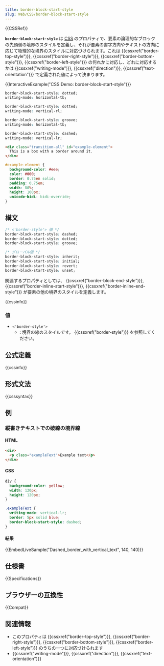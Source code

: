 ```yaml
---
title: border-block-start-style
slug: Web/CSS/border-block-start-style
---
```


{{CSSRef}}

**`border-block-start-style`** は [CSS](/ja/docs/Web/CSS) のプロパティで、要素の論理的なブロックの先頭側の境界のスタイルを定義し、それが要素の書字方向やテキストの方向に応じて物理的な境界のスタイルに対応づけられます。これは {{cssxref("border-top-style")}}, {{cssxref("border-right-style")}}, {{cssxref("border-bottom-style")}}, {{cssxref("border-left-style")}} の何れかに対応し、どれに対応するかは {{cssxref("writing-mode")}}, {{cssxref("direction")}}, {{cssxref("text-orientation")}} で定義された値によって決まります。

{{InteractiveExample("CSS Demo: border-block-start-style")}}

```css interactive-example-choice
border-block-start-style: dotted;
writing-mode: horizontal-tb;
```

```css interactive-example-choice
border-block-start-style: dotted;
writing-mode: vertical-rl;
```

```css interactive-example-choice
border-block-start-style: groove;
writing-mode: horizontal-tb;
```

```css interactive-example-choice
border-block-start-style: dashed;
writing-mode: vertical-lr;
```

```html interactive-example
<div class="transition-all" id="example-element">
  This is a box with a border around it.
</div>
```

```css interactive-example
#example-element {
  background-color: #eee;
  color: #000;
  border: 0.75em solid;
  padding: 0.75em;
  width: 80%;
  height: 100px;
  unicode-bidi: bidi-override;
}
```

## 構文

```css
/* <'border-style'> 値 */
border-block-start-style: dashed;
border-block-start-style: dotted;
border-block-start-style: groove;

/* グローバル値 */
border-block-start-style: inherit;
border-block-start-style: initial;
border-block-start-style: revert;
border-block-start-style: unset;
```

関連するプロパティとしては、 {{cssxref("border-block-end-style")}}, {{cssxref("border-inline-start-style")}}, {{cssxref("border-inline-end-style")}} が要素の他の境界のスタイルを定義します。

{{cssinfo}}

### 値

- `<'border-style'>`
  - : 境界の線のスタイルです。 {{cssxref("border-style")}} を参照してください。

## 公式定義

{{cssinfo}}

## 形式文法

{{csssyntax}}

## 例

<h3 id="Dashed_border_with_vertical_text">縦書きテキストでの破線の境界線</h3>

#### HTML

```html
<div>
  <p class="exampleText">Example text</p>
</div>
```

#### CSS

```css
div {
  background-color: yellow;
  width: 120px;
  height: 120px;
}

.exampleText {
  writing-mode: vertical-lr;
  border: 5px solid blue;
  border-block-start-style: dashed;
}
```

#### 結果

{{EmbedLiveSample("Dashed_border_with_vertical_text", 140, 140)}}

## 仕様書

{{Specifications}}

## ブラウザーの互換性

{{Compat}}

## 関連情報

- このプロパティは {{cssxref("border-top-style")}}, {{cssxref("border-right-style")}}, {{cssxref("border-bottom-style")}}, {{cssxref("border-left-style")}} のうちの一つに対応づけられます
- {{cssxref("writing-mode")}}, {{cssxref("direction")}}, {{cssxref("text-orientation")}}
